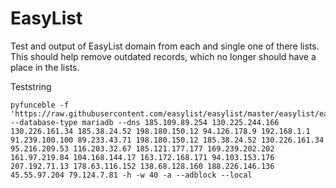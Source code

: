 # EasyList
Test and output of EasyList domain from each and single one of there lists. This should help remove outdated records, which no longer should have a place in the lists.

Teststring

```console
pyfunceble -f 'https://raw.githubusercontent.com/easylist/easylist/master/easylist/easylist_adservers.txt' --database-type mariadb --dns 185.109.89.254 130.225.244.166 130.226.161.34 185.38.24.52 198.180.150.12 94.126.178.9 192.168.1.1 91.239.100.100 89.233.43.71 198.180.150.12 185.38.24.52 130.226.161.34 95.216.209.53 116.203.32.67 185.121.177.177 169.239.202.202 161.97.219.84 104.168.144.17 163.172.168.171 94.103.153.176 207.192.71.13 178.63.116.152 138.68.128.160 188.226.146.136 45.55.97.204 79.124.7.81 -h -w 40 -a --adblock --local
```
